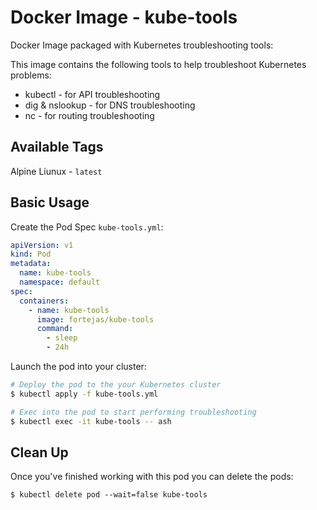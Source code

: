# Docker Image - kube-tools

Docker Image packaged with Kubernetes troubleshooting tools:

This image contains the following tools to help troubleshoot Kubernetes problems:

 - kubectl - for API troubleshooting
 - dig & nslookup - for DNS troubleshooting
 - nc - for routing troubleshooting


## Available Tags

Alpine Liunux - `latest`


## Basic Usage

Create the Pod Spec `kube-tools.yml`:

```yaml
apiVersion: v1
kind: Pod
metadata:
  name: kube-tools
  namespace: default
spec:
  containers:
    - name: kube-tools
      image: fortejas/kube-tools
      command:
        - sleep
        - 24h
```

Launch the pod into your cluster:

```bash
# Deploy the pod to the your Kubernetes cluster
$ kubectl apply -f kube-tools.yml

# Exec into the pod to start performing troubleshooting
$ kubectl exec -it kube-tools -- ash
```

## Clean Up

Once you've finished working with this pod you can delete the pods:

```
$ kubectl delete pod --wait=false kube-tools
```
